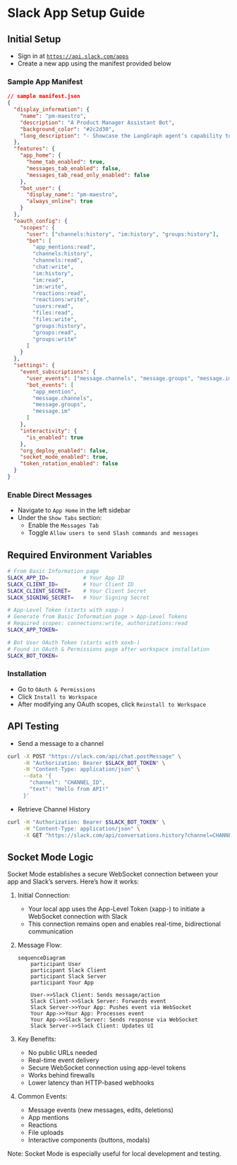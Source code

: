 # Slack App Setup Guide

## Initial Setup

- Sign in at [`https://api.slack.com/apps`](https://api.slack.com/apps)
- Create a new app using the manifest provided below

### Sample App Manifest

```json
// sample manifest.json
{
  "display_information": {
    "name": "pm-maestro",
    "description": "A Product Manager Assistant Bot",
    "background_color": "#2c2d30",
    "long_description": "- Showcase the LangGraph agent’s capability to automate a simple `Product Management` workflow.\r\n\r\n- Workflow includes:\r\n  - `Customer Demand Analysis`: Gather and synthesize data from systems like Salesforce, JIRA, Zendesk, etc.\r\n  - `Market Research`: Scrape competitor data, summarize features, and create matrices.\r\n  - `Effort Estimation`: Estimate work required and produce breakdowns.\r\n  - `Mini-PRD Generation`: Generate a multi-page product requirements document.\r\n\r\nNote : PRD - Product Requirements Document"
  },
  "features": {
    "app_home": {
      "home_tab_enabled": true,
      "messages_tab_enabled": false,
      "messages_tab_read_only_enabled": false
    },
    "bot_user": {
      "display_name": "pm-maestro",
      "always_online": true
    }
  },
  "oauth_config": {
    "scopes": {
      "user": ["channels:history", "im:history", "groups:history"],
      "bot": [
        "app_mentions:read",
        "channels:history",
        "channels:read",
        "chat:write",
        "im:history",
        "im:read",
        "im:write",
        "reactions:read",
        "reactions:write",
        "users:read",
        "files:read",
        "files:write",
        "groups:history",
        "groups:read",
        "groups:write"
      ]
    }
  },
  "settings": {
    "event_subscriptions": {
      "user_events": ["message.channels", "message.groups", "message.im"],
      "bot_events": [
        "app_mention",
        "message.channels",
        "message.groups",
        "message.im"
      ]
    },
    "interactivity": {
      "is_enabled": true
    },
    "org_deploy_enabled": false,
    "socket_mode_enabled": true,
    "token_rotation_enabled": false
  }
}
```

### Enable Direct Messages

- Navigate to `App Home` in the left sidebar
- Under the `Show Tabs` section:
  - Enable the `Messages Tab`
  - Toggle `Allow users to send Slash commands and messages`

## Required Environment Variables

```sh
# From Basic Information page
SLACK_APP_ID=           # Your App ID
SLACK_CLIENT_ID=        # Your Client ID
SLACK_CLIENT_SECRET=    # Your Client Secret
SLACK_SIGNING_SECRET=   # Your Signing Secret

# App-Level Token (starts with xapp-)
# Generate from Basic Information page > App-Level Tokens
# Required scopes: connections:write, authorizations:read
SLACK_APP_TOKEN=

# Bot User OAuth Token (starts with xoxb-)
# Found in OAuth & Permissions page after workspace installation
SLACK_BOT_TOKEN=
```

### Installation

- Go to `OAuth & Permissions`
- Click `Install to Workspace`
- After modifying any OAuth scopes, click `Reinstall to Workspace`

## API Testing

- Send a message to a channel

```sh
curl -X POST "https://slack.com/api/chat.postMessage" \
     -H "Authorization: Bearer $SLACK_BOT_TOKEN" \
     -H "Content-Type: application/json" \
     --data '{
       "channel": "CHANNEL_ID",
       "text": "Hello from API!"
     }'
```

- Retrieve Channel History

```sh
curl -H "Authorization: Bearer $SLACK_BOT_TOKEN" \
     -H "Content-Type: application/json" \
     -X GET "https://slack.com/api/conversations.history?channel=CHANNEL_ID"
```

## Socket Mode Logic

Socket Mode establishes a secure WebSocket connection between your app and Slack’s servers. Here’s how it works:

1. Initial Connection:

   - Your local app uses the App-Level Token (xapp-) to initiate a WebSocket connection with Slack
   - This connection remains open and enables real-time, bidirectional communication

2. Message Flow:

   ```mermaid
   sequenceDiagram
       participant User
       participant Slack Client
       participant Slack Server
       participant Your App

       User->>Slack Client: Sends message/action
       Slack Client->>Slack Server: Forwards event
       Slack Server->>Your App: Pushes event via WebSocket
       Your App->>Your App: Processes event
       Your App->>Slack Server: Sends response via WebSocket
       Slack Server->>Slack Client: Updates UI
   ```

3. Key Benefits:

   - No public URLs needed
   - Real-time event delivery
   - Secure WebSocket connection using app-level tokens
   - Works behind firewalls
   - Lower latency than HTTP-based webhooks

4. Common Events:
   - Message events (new messages, edits, deletions)
   - App mentions
   - Reactions
   - File uploads
   - Interactive components (buttons, modals)

Note: Socket Mode is especially useful for local development and testing.
